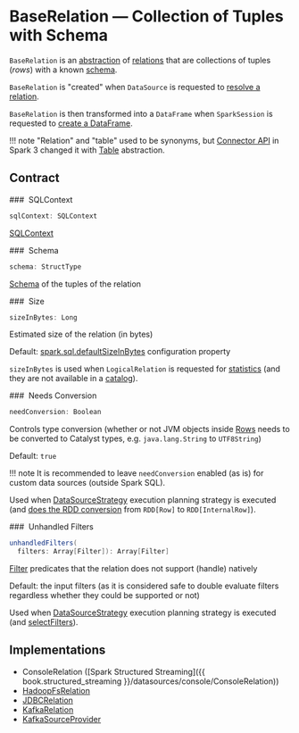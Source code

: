 # BaseRelation &mdash; Collection of Tuples with Schema

`BaseRelation` is an [abstraction](#contract) of [relations](#implementations) that are collections of tuples (_rows_) with a known [schema](#schema).

`BaseRelation` is "created" when `DataSource` is requested to [resolve a relation](DataSource.md#resolveRelation).

`BaseRelation` is then transformed into a `DataFrame` when `SparkSession` is requested to [create a DataFrame](SparkSession.md#baseRelationToDataFrame).

!!! note
    "Relation" and "table" used to be synonyms, but [Connector API](connector/index.md) in Spark 3 changed it with [Table](connector/Table.md) abstraction.

## Contract

### <span id="sqlContext"> SQLContext

```scala
sqlContext: SQLContext
```

[SQLContext](SQLContext.md)

### <span id="schema"> Schema

```scala
schema: StructType
```

[Schema](StructType.md) of the tuples of the relation

### <span id="sizeInBytes"> Size

```scala
sizeInBytes: Long
```

Estimated size of the relation (in bytes)

Default: [spark.sql.defaultSizeInBytes](configuration-properties.md#spark.sql.defaultSizeInBytes) configuration property

`sizeInBytes` is used when `LogicalRelation` is requested for [statistics](logical-operators/LogicalRelation.md#computeStats) (and they are not available in a [catalog](logical-operators/LogicalRelation.md#catalogTable)).

### <span id="needConversion"> Needs Conversion

```scala
needConversion: Boolean
```

Controls type conversion (whether or not JVM objects inside [Rows](spark-sql-Row.md) needs to be converted to Catalyst types, e.g. `java.lang.String` to `UTF8String`)

Default: `true`

!!! note
    It is recommended to leave `needConversion` enabled (as is) for custom data sources (outside Spark SQL).

Used when [DataSourceStrategy](execution-planning-strategies/DataSourceStrategy.md) execution planning strategy is executed (and [does the RDD conversion](execution-planning-strategies/DataSourceStrategy.md#toCatalystRDD) from `RDD[Row]` to `RDD[InternalRow]`).

### <span id="unhandledFilters"> Unhandled Filters

```scala
unhandledFilters(
  filters: Array[Filter]): Array[Filter]
```

[Filter](Filter.md) predicates that the relation does not support (handle) natively

Default: the input filters (as it is considered safe to double evaluate filters regardless whether they could be supported or not)

Used when [DataSourceStrategy](execution-planning-strategies/DataSourceStrategy.md) execution planning strategy is executed (and [selectFilters](execution-planning-strategies/DataSourceStrategy.md#selectFilters)).

## Implementations

* ConsoleRelation ([Spark Structured Streaming]({{ book.structured_streaming }}/datasources/console/ConsoleRelation))
* [HadoopFsRelation](HadoopFsRelation.md)
* [JDBCRelation](datasources/jdbc/JDBCRelation.md)
* [KafkaRelation](datasources/kafka/KafkaRelation.md)
* [KafkaSourceProvider](datasources/kafka/KafkaSourceProvider.md)
